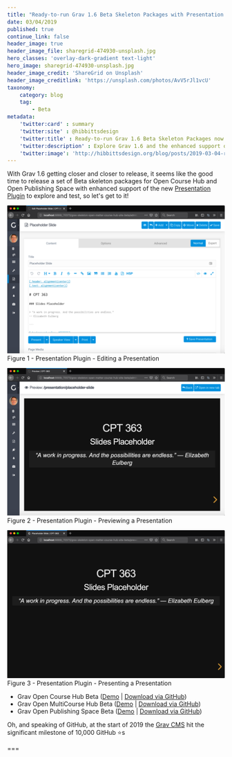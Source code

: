 ```yaml
---
title: "Ready-to-run Grav 1.6 Beta Skeleton Packages with Presentation Plugin now Available🚀"
date: 03/04/2019
published: true
continue_link: false
header_image: true
header_image_file: sharegrid-474930-unsplash.jpg
hero_classes: 'overlay-dark-gradient text-light'
hero_image: sharegrid-474930-unsplash.jpg
header_image_credit: 'ShareGrid on Unsplash'
header_image_creditlink: 'https://unsplash.com/photos/AvV5rJl1vcU'
taxonomy:
    category: blog
    tag:
        - Beta
metadata:
    'twitter:card' : summary
    'twitter:site' : @hibbittsdesign
    'twitter:title' : Ready-to-run Grav 1.6 Beta Skeleton Packages now Available
    'twitter:description' : Explore Grav 1.6 and the enhanced support of the Presentation Plugin in new Open Course Hub and Open Publishing Space skeleton packages (PHP 7.1.3 or greater required).
    'twitter:image': 'http://hibbittsdesign.org/blog/posts/2019-03-04-ready-to-run-grav-16-beta-skeleton-packages-with-presentation-plugin-now-available/sharegrid-474930-unsplash.jpg'
---
```


With Grav 1.6 getting closer and closer to release, it seems like the good time to release a set of Beta skeleton packages for Open Course Hub and Open Publishing Space with enhanced support of the new [Presentation Plugin](https://github.com/OleVik/grav-plugin-presentation) to explore and test, so let's get to it!

![Presentation Plugin - Editing a Presentation](images/presentation-1.png)  
Figure 1 - Presentation Plugin - Editing a Presentation  

![Presentation Plugin - Previewing a Presentation](images/presentation-2.png)  
Figure 2 - Presentation Plugin - Previewing a Presentation

![Presentation Plugin - Presenting a Presentation](images/presentation-3.png)  
Figure 3 - Presentation Plugin - Presenting a Presentation

* Grav Open Course Hub Beta ([Demo](http://test.hibbittsdesign.org/grav-skeleton-open-matter-course-hub-site-beta/) | [Download via GitHub](https://github.com/hibbitts-design/grav-skeleton-course-hub/releases))
* Grav Open MultiCourse Hub Beta ([Demo](http://test.hibbittsdesign.org/grav-skeleton-open-matter-multicourse-hub-site-beta/) | [Download via GitHub](https://github.com/hibbitts-design/grav-skeleton-course-hub/releases))
* Grav Open Publishing Space Beta ([Demo](http://test.hibbittsdesign.org/grav-skeleton-open-publishing-space-site-beta/) | [Download via GitHub](https://github.com/hibbitts-design/grav-skeleton-open-publishing-space/releases))

Oh, and speaking of GitHub, at the start of 2019 the [Grav CMS](https://github.com/getgrav/grav) hit the significant milestone of 10,000 GitHub ⭐️s

===
